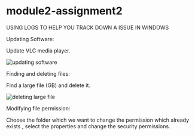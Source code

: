 # module2-assignment2

USING LOGS TO HELP YOU TRACK DOWN A ISSUE IN WINDOWS

Updating Software:

   Update VLC media player.
   
   ![updating software](https://user-images.githubusercontent.com/83501404/119148389-0fd74d00-ba6a-11eb-9551-cdc13a825481.png)

Finding and deleting files:
 
   Find a large file (GB) and delete it.
   
   ![deleting large file](https://user-images.githubusercontent.com/83501404/119148744-6d6b9980-ba6a-11eb-9d07-f0a6169681af.png)

Modifying file permission:
  
   Choose the folder which we want to change the permission which already exists , select the properties and change the security permissions.
   
   
   
